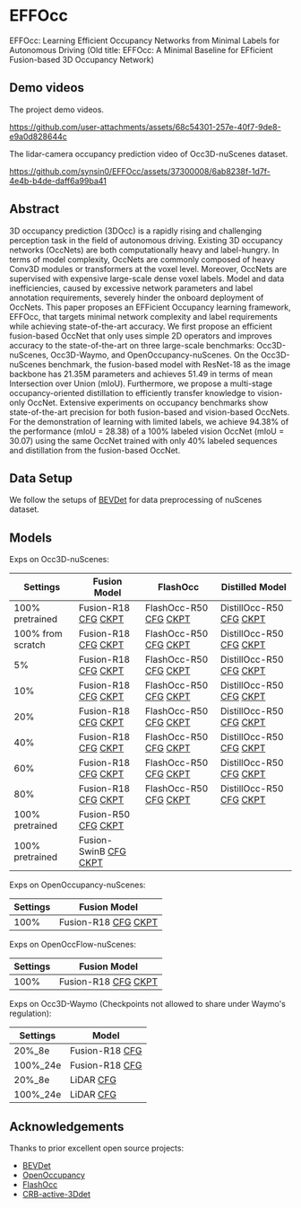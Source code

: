 # EFFOcc
EFFOcc: Learning Efficient Occupancy Networks from Minimal Labels for Autonomous Driving
(Old title: EFFOcc: A Minimal Baseline for EFficient Fusion-based 3D Occupancy Network)

## Demo videos
The project demo videos.

https://github.com/user-attachments/assets/68c54301-257e-40f7-9de8-e9a0d828644c


The lidar-camera occupancy prediction video of Occ3D-nuScenes dataset. 

https://github.com/synsin0/EFFOcc/assets/37300008/6ab8238f-1d7f-4e4b-b4de-daff6a99ba41


## Abstract
3D occupancy prediction (3DOcc) is a rapidly rising and challenging perception task in the field of autonomous driving. Existing 3D occupancy networks (OccNets) are both computationally heavy and label-hungry. In terms of model complexity, OccNets are commonly composed of heavy Conv3D modules or transformers at the voxel level. Moreover, OccNets are supervised with expensive large-scale dense voxel labels. Model and data inefficiencies, caused by excessive network parameters and label annotation requirements, severely hinder the onboard deployment of OccNets. This paper proposes an EFFicient Occupancy learning framework, EFFOcc, that targets minimal network complexity and label requirements while achieving state-of-the-art accuracy. We first propose an efficient fusion-based OccNet that only uses simple 2D operators and improves accuracy to the state-of-the-art on three large-scale benchmarks: Occ3D-nuScenes, Occ3D-Waymo, and OpenOccupancy-nuScenes. On the Occ3D-nuScenes benchmark, the fusion-based model with ResNet-18 as the image backbone has 21.35M parameters and achieves 51.49 in terms of mean Intersection over Union (mIoU). Furthermore, we propose a multi-stage occupancy-oriented distillation to efficiently transfer knowledge to vision-only OccNet. Extensive experiments on occupancy benchmarks show state-of-the-art precision for both fusion-based and vision-based OccNets. For the demonstration of learning with limited labels, we achieve 94.38\% of the performance (mIoU = 28.38) of a 100\% labeled vision OccNet (mIoU = 30.07) using the same OccNet trained with only 40\% labeled sequences and distillation from the fusion-based OccNet.


## Data Setup
We follow the setups of [BEVDet](https://github.com/HuangJunJie2017/BEVDet) for data preprocessing of nuScenes dataset.

## Models
Exps on Occ3D-nuScenes:

| Settings | Fusion Model | FlashOcc | Distilled Model | 
| ----- | ----- | -------- | -------- |
| 100% pretrained |   Fusion-R18 [CFG](configs/effocc_fusion_r18_data_scales/flashocc_fusion_r18_base_100%_seqs.py) [CKPT](https://cloud.tsinghua.edu.cn/f/0dd01c193f46496a88b8/?dl=1)      |     FlashOcc-R50 [CFG](configs/flashocc/flashocc-r50_from_scratch.py) [CKPT](https://cloud.tsinghua.edu.cn/f/f6a1bca862674cd49c1e/?dl=1)     |    DistillOcc-R50 [CFG](configs/effocc_distillocc/fgbg_distill_flashocc-r50_100%_labeled_effocc_r18_100%.py) [CKPT](https://cloud.tsinghua.edu.cn/f/19d2ada1c4c241a8bc2d/?dl=1)      |      
| 100% from scratch |   Fusion-R18 [CFG](configs/effocc_fusion_r18_data_scales/flashocc_fusion_r18_base_100%_seqs.py) [CKPT](https://cloud.tsinghua.edu.cn/f/0dd01c193f46496a88b8/?dl=1)      |     FlashOcc-R50 [CFG](configs/flashocc/flashocc-r50.py) [CKPT](https://cloud.tsinghua.edu.cn/f/366c0876419c45c5a9a8/?dl=1)     |    DistillOcc-R50 [CFG](configs/effocc_distillocc/fgbg_distill_flashocc-r50_100%_labeled_effocc_100%_scratch.py) [CKPT](https://cloud.tsinghua.edu.cn/f/81656568aa164e8b869d/?dl=1)      |    
| 5% |   Fusion-R18 [CFG](configs/effocc_fusion_r18_data_scales/flashocc_fusion_r18_base_5%_seqs.py) [CKPT](https://cloud.tsinghua.edu.cn/f/7c6b0a71a22c42acaf9c/?dl=1)      |     FlashOcc-R50 [CFG](configs/flashocc/flashocc-r50_35seqs_scratch.py) [CKPT](https://cloud.tsinghua.edu.cn/f/f5db3db09e974a9eac88/?dl=1)     |    DistillOcc-R50 [CFG](configs/effocc_distillocc/fgbg_distill_flashocc-r50_5%_labeled_effocc_5%_scratch.py) [CKPT](https://cloud.tsinghua.edu.cn/f/a4a801b4b23c49a5946c/?dl=1)      |   
| 10% |   Fusion-R18 [CFG](configs/effocc_fusion_r18_data_scales/flashocc_fusion_r18_base_10%_seqs.py) [CKPT](https://cloud.tsinghua.edu.cn/f/ce2b9371aba64695969a/?dl=1)      |     FlashOcc-R50 [CFG](configs/flashocc/flashocc-r50_70seqs_scratch.py) [CKPT](https://cloud.tsinghua.edu.cn/f/30a98f1516bf4eedb871/?dl=1)     |    DistillOcc-R50 [CFG](configs/effocc_distillocc/fgbg_distill_flashocc-r50_10%_labeled_effocc_10%_scratch.py) [CKPT](https://cloud.tsinghua.edu.cn/f/60f5f5340ea44ad89d07/?dl=1)      |   
| 20% |   Fusion-R18 [CFG](configs/effocc_fusion_r18_data_scales/flashocc_fusion_r18_base_20%_seqs.py) [CKPT](https://cloud.tsinghua.edu.cn/f/2a1a67922b6846c29d8b/?dl=1)      |     FlashOcc-R50 [CFG](configs/flashocc/flashocc-r50_140seqs_scratch.py) [CKPT](https://cloud.tsinghua.edu.cn/f/f8e6391b3c384b6f95a3/?dl=1)     |    DistillOcc-R50 [CFG](configs/effocc_distillocc/fgbg_distill_flashocc-r50_20%_labeled_effocc_20%_scratch.py) [CKPT](https://cloud.tsinghua.edu.cn/f/4e624762d3384b948e62/?dl=1)      |   
| 40% |   Fusion-R18 [CFG](configs/effocc_fusion_r18_data_scales/flashocc_fusion_r18_base_40%_seqs.py) [CKPT](https://cloud.tsinghua.edu.cn/f/ce572ab1ecab4a3ca717/?dl=1)      |     FlashOcc-R50 [CFG](configs/flashocc/flashocc-r50_280seqs_scratch.py) [CKPT](https://cloud.tsinghua.edu.cn/f/24f58a8226af49139181/?dl=1)     |    DistillOcc-R50 [CFG](configs/effocc_distillocc/fgbg_distill_flashocc-r50_40%_labeled_effocc_40%_scratch.py) [CKPT](https://cloud.tsinghua.edu.cn/f/d7ca1d2def84455bb376/?dl=1)      |   
| 60% |   Fusion-R18 [CFG](configs/effocc_fusion_r18_data_scales/flashocc_fusion_r18_base_60%_seqs.py) [CKPT](https://cloud.tsinghua.edu.cn/f/de5b0b091a20472c8789/?dl=1)      |     FlashOcc-R50 [CFG](configs/flashocc/flashocc-r50_420seqs_scratch.py) [CKPT](https://cloud.tsinghua.edu.cn/f/56b2f4bcffb64ebf8ac2/?dl=1)     |    DistillOcc-R50 [CFG](configs/effocc_distillocc/fgbg_distill_flashocc-r50_60%_labeled_effocc_60%_scratch.py) [CKPT](https://cloud.tsinghua.edu.cn/f/926fcba1d0804f5ca9e9/?dl=1)      |   
| 80% |   Fusion-R18 [CFG](configs/effocc_fusion_r18_data_scales/flashocc_fusion_r18_base_80%_seqs.py) [CKPT](https://cloud.tsinghua.edu.cn/f/e42d95a1d8824b78ae05/?dl=1)      |     FlashOcc-R50 [CFG](configs/flashocc/flashocc-r50_560seqs_scratch.py) [CKPT](https://cloud.tsinghua.edu.cn/f/a66c5a68da374d25955d/?dl=1)     |    DistillOcc-R50 [CFG](configs/effocc_distillocc/fgbg_distill_flashocc-r50_80%_labeled_effocc_80%_scratch.py) [CKPT](https://cloud.tsinghua.edu.cn/f/110f330779124c11afdf/?dl=1)      |   
| 100% pretrained |   Fusion-R50 [CFG](configs/effocc_fusion_more_backbones/flashocc_fusion_r50_base_100%_seq.py) [CKPT](https://cloud.tsinghua.edu.cn/f/3dbbb5cfbc9c4bb6a6fc/?dl=1)      |         |      |   
| 100% pretrained |   Fusion-SwinB [CFG](configs/effocc_fusion_more_backbones/flashocc_fusion_swinb_base_100%_seq.py) [CKPT](https://cloud.tsinghua.edu.cn/f/2f86edfdd09a46aa8bdd/?dl=1)      |         |      |   


Exps on OpenOccupancy-nuScenes:

| Settings        | Fusion Model | 
| ----- | ----- |
| 100%            |  Fusion-R18 [CFG](configs/effocc_openoccupancy/effocc-fusion-r18.py) [CKPT](https://cloud.tsinghua.edu.cn/f/b7f2c9d684744b939c8e/?dl=1)   |



Exps on OpenOccFlow-nuScenes:

| Settings        | Fusion Model | 
| ----- | ----- |
| 100%            |  Fusion-R18 [CFG](configs/effocc_openoccflow/flashocc-fusion-r18_flow.py) [CKPT](https://cloud.tsinghua.edu.cn/f/d53ea74ecbb241c89786/?dl=1)   |

Exps on Occ3D-Waymo (Checkpoints not allowed to share under Waymo's regulation):


| Settings        | Model | 
| ----- | ----- |
| 20%_8e            |  Fusion-R18  [CFG](configs/effocc_waymo/flashocc-fusion-waymoD5-1f.py) |
| 100%_24e            |  Fusion-R18 [CFG](configs/effocc_waymo/flashocc-fusion-waymoD1-1f.py)  |
| 20%_8e            |  LiDAR [CFG](configs/effocc_waymo/flashocc-lidar-waymoD5-1f.py) |
| 100%_24e            |  LiDAR [CFG](configs/effocc_waymo/flashocc-lidar-waymoD1-1f.py) |





## Acknowledgements
Thanks to prior excellent open source projects:

- [BEVDet](https://github.com/HuangJunJie2017/BEVDet)
- [OpenOccupancy](https://github.com/JeffWang987/OpenOccupancy.git)
- [FlashOcc](https://github.com/Yzichen/FlashOCC)
- [CRB-active-3Ddet](https://github.com/Luoyadan/CRB-active-3Ddet)

